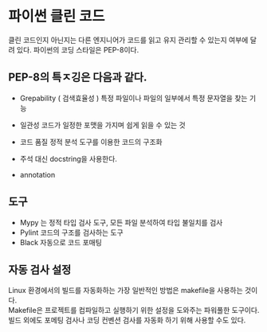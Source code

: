 # 파이썬 클린 코드
클린 코드인지 아닌지는 다른 엔지니어가 코드를 읽고 유지 관리할 수 있는지 여부에 달려 있다.
파이썬의 코딩 스타일은 PEP-8이다.
## PEP-8의 특ㅈ깅은 다음과 같다.
- Grepability (  검색효율성 )
    특정 파일이나 파일의 일부에서 특정 문자열을 찾는 기능
- 일관성
    코드가 일정한 포맷을 가지며 쉽게 읽을 수 있는 것
- 코드 품질
    정적 분석 도구를 이용한 코드의 구조화

- 주석 대신 docstring을 사용한다.
- annotation 
## 도구
- Mypy 는 정적 타입 검사 도구, 모든 파일 분석하여 타입 불일치를 검사
- Pylint 코드의 구조를 검사하는 도구
- Black 자동으로 코드 포매팅

## 자동 검사 설정
Linux 환경에서의 빌드를 자동화하는 가장 일반적인 방법은 makefile을 사용하는 것이다.     
Makefile은 프로젝트를 컴파일하고 실행하기 위한 설정을 도와주는 파워풀한 도구이다.    
빌드 외에도 포메팅 검사나 코딩 컨벤션 검사를 자동화 하기 위해 사용할 수도 있다.     
